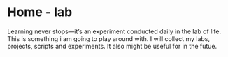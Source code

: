 # Home - lab
Learning never stops—it’s an experiment conducted daily in the lab of life. This is something i am going to play around with. I will collect my labs, projects, scripts and experiments. It also might be useful for in the futue.
